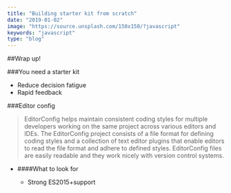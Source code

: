 ```yaml
---
title: "Building starter kit from scratch"
date: "2019-01-02"
image: "https://source.unsplash.com/150x150/?javascript"
keywords: "javascript"
type: "blog"
---
```


##Wrap up!

###You need a starter kit

* Reduce decision fatigue
* Rapid feedback

###Editor config

> EditorConfig helps maintain consistent coding styles for multiple developers working on the same project across various editors and IDEs. The EditorConfig project consists of a file format for defining coding styles and a collection of text editor plugins that enable editors to read the file format and adhere to defined styles. EditorConfig files are easily readable and they work nicely with version control systems.

* ####What to look for

    * Strong ES2015+support
    
    

